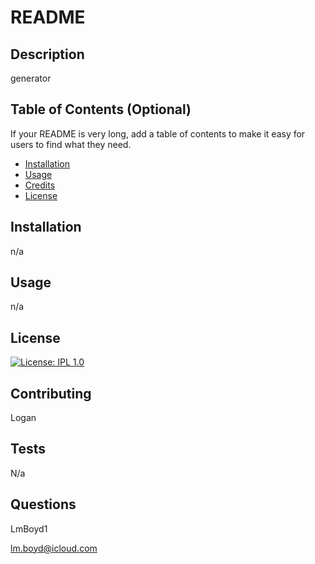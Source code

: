 # README
  

  ## Description 
  
  generator
  
  
  ## Table of Contents (Optional)
  
  If your README is very long, add a table of contents to make it easy for users to find what they need.
  
  * [Installation](#installation)
  * [Usage](#usage)
  * [Credits](#credits)
  * [License](#license)
  
  
  ## Installation
  
  n/a
  
  
  ## Usage 
  
  n/a
  
  
  
 
  
  ## License
  
  [![License: IPL 1.0](https://img.shields.io/badge/License-IPL_1.0-blue.svg)](https://opensource.org/licenses/IPL-1.0)
  
 
  
  
  ## Contributing
  
 Logan
  
  ## Tests
  
  N/a

  ## Questions

  LmBoyd1

  lm.boyd@icloud.com
